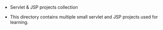 - ﻿Servlet & JSP projects collection

- This directory contains multiple small servlet and JSP projects used for learning.

